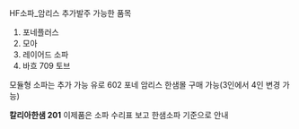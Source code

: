 HF소파_암리스 추가발주 가능한 품목
1) 포네플러스
2) 모아
3) 레이어드 소파
4) 바흐 709 토브

모듈형 소파는 추가 가능
유로 602 포네 암리스 한샘몰 구매 가능(3인에서 4인 변경 가능)


**칼리아한샘 201**
이제품은 소파 수리표 보고 한샘소파 기준으로 안내